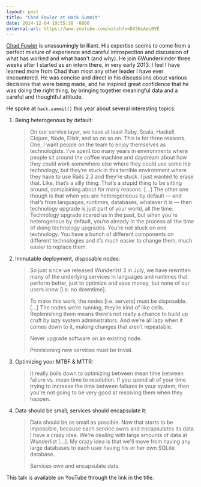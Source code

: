 ```yaml
---
layout: post
title: "Chad Fowler at Hack Summit"
date: 2014-12-04 19:55:30 -0800
external-url: https://www.youtube.com/watch?v=DVSNsAei0VE
---
```


[Chad Fowler](https://web.archive.org/web/20141128074104/http://chadfowler.com/) is unassumingly brilliant. His
expertise seems to come from a perfect mixture of experience and careful
introspection and discussion of what has worked and what hasn't (and why).
He join 6Wunderkinder three weeks after I started as an intern there, in
very early 2013. I feel I have learned more from Chad than most any other
leader I have ever encountered. He was concise and direct in his
discussions about various decisions that were being made, and he inspired
great confidence that he was doing the right thing, by bringing together
meaningful data and a careful and thoughtful attitude.

He spoke at `hack.summit()` this year about several interesting topics:

1. Being heterogenous by default:

    > On our service layer, we have at least Ruby, Scala, Haskell, Clojure,
    > Node, Elixir, and so on so on. This is for three reasons. One, I want
    > people on the team to enjoy themselves as technologists. I’ve spent too
    > many years in environments where people sit around the coffee machine and
    > daydream about how they could work somewhere else where they could use
    > some hip technology, but they’re stuck in this terrible environment where
    > they have to use Rails 2.3 and they’re stuck. I just wanted to erase
    > that. Like, that’s a silly thing. That’s a stupid thing to be sitting
    > around, complaining about for many reasons. […] The other one though is
    > that when you are heterogeneous by default — and that’s from languages,
    > runtimes, databases, whatever it is — then technology upgrade is just
    > part of your world, all the time. Technology upgrade scared us in the
    > past, but when you’re heterogenous by default, you’re already in the
    > process all the time of doing technology upgrades. You’re not stuck on
    > one technology. You have a bunch of different components on different
    > technologies and it’s much easier to change them, much easier to replace
    > them.

2. Immutable deployment, disposable nodes:

    > So just since we released Wunderlist 3 in July, we have rewritten many
    > of the underlying services in languages and runtimes that perform better,
    > just to optimize and save money, but none of our users knew [i.e. no
    > downtime].
    >
    > To make this work, the nodes [i.e. servers] must be disposable. […] The
    > nodes we’re running, they’re kind of like cells. Replenishing them means
    > there’s not really a chance to build up cruft by lazy system
    > administrators. And we’re all lazy when it comes down to it, making
    > changes that aren’t repeatable.
    >
    > Never upgrade software on an existing node.
    >
    > Provisioning new services must be trivial.

3. Optimizing your MTBF & MTTR:

    > It really boils down to optimizing between mean time between failure
    > vs. mean time to resolution. If you spend all of your time trying to
    > increase the time between failures in your system, then you’re not
    > going to be very good at resolving them when they happen.

4. Data should be small, services should encapsulate it:

    > Data should be as small as possible. Now that starts to be
    > impossible, because each service owns and encapsulates its data. I
    > have a crazy idea. We're dealing with large amounts of data at
    > Wunderlist [...]. My crazy idea is that we'll move from having any
    > large databases to each user having his or her own SQLite database.
    >
    > Services own and encapsulate data.

This talk is available on YouTube through the link in the title.
